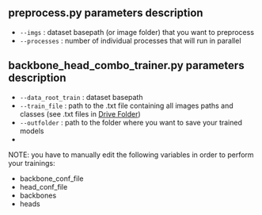 ## preprocess.py parameters description
 - `--imgs` : dataset basepath (or image folder) that  you want to preprocess
 - `--processes` : number of individual processes that will run in parallel

## backbone_head_combo_trainer.py parameters description
 - `--data_root_train` : dataset basepath
 - `--train_file` : path to the .txt file containing all images paths and classes (see .txt files in <a href="https://drive.google.com/drive/folders/1LNLOO157NPUOAfCWDtMxJpmDVkbn8eu4?usp=sharing" target="_blank">Drive Folder</a>)
 - `--outfolder` : path to the folder where you want to save your trained models
 - 
NOTE: you have to manually edit the following variables in order to perform your trainings:
- backbone_conf_file
- head_conf_file
- backbones
- heads
